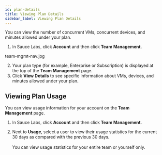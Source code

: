 ```yaml
---
id: plan-details
title: Viewing Plan Details
sidebar_label: Viewing Plan Details
---
```

You can view the number of concurrent VMs, concurrent devices, and minutes allowed under your plan.

1. In Sauce Labs, click **Account** and then click **Team Management**.

team-mgmt-nav.jpg

2. Your plan type (for example, Enterprise or Subscription) is displayed at the top of the **Team Management** page.
3. Click **View Details** to see specific information about VMs, devices, and minutes allowed under your plan.

## Viewing Plan Usage
You can view usage information for your account on the **Team Management** page.

1. In Sauce Labs, click **Account** and then click **Team Management**.

2. Next to **Usage**, select a user to view their usage statistics for the current 30 days as compared with the previous 30 days.
<br></br>You can view usage statistics for your entire team or yourself only.

